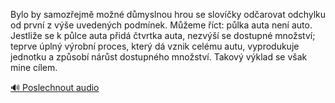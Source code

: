 
Bylo by samozřejmě možné důmyslnou hrou se slovíčky odčarovat odchylku od první z výše uvedených podmínek. Můžeme říct: půlka auta není auto. Jestliže se k půlce auta přidá čtvrtka auta, nezvýší se dostupné množství; teprve úplný výrobní proces, který dá vznik celému autu, vyprodukuje jednotku a způsobí nárůst dostupného množství. Takový výklad se však mine cílem.

[🔊 Poslechnout audio](/data/7-paragraphs/audio/chapter_62/para_003-Bylo-by-samozejm-mon-dmyslnou-hrou-se-slovk.mp3)
